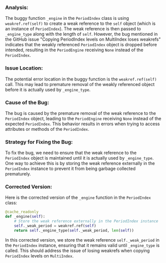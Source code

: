 ### Analysis:
The buggy function `_engine` in the `PeriodIndex` class is using `weakref.ref(self)` to create a weak reference to the `self` object (which is an instance of `PeriodIndex`). The weak reference is then passed to `_engine_type` along with the length of `self`. However, the bug mentioned in the GitHub issue "Copying PeriodIndex levels on MultiIndex loses weakrefs" indicates that the weakly referenced `PeriodIndex` object is dropped before intended, resulting in the `PeriodEngine` receiving `None` instead of the `PeriodIndex`.

### Issue Location:
The potential error location in the buggy function is the `weakref.ref(self)` call. This may lead to premature removal of the weakly referenced object before it is actually used by `_engine_type`.

### Cause of the Bug:
The bug is caused by the premature removal of the weak reference to the `PeriodIndex` object, leading to the `PeriodEngine` receiving `None` instead of the expected `PeriodIndex`. This behavior results in errors when trying to access attributes or methods of the `PeriodIndex`.

### Strategy for Fixing the Bug:
To fix the bug, we need to ensure that the weak reference to the `PeriodIndex` object is maintained until it is actually used by `_engine_type`. One way to achieve this is by storing the weak reference externally in the `PeriodIndex` instance to prevent it from being garbage collected prematurely.

### Corrected Version:
Here is the corrected version of the `_engine` function in the `PeriodIndex` class:

```python
@cache_readonly
def _engine(self):
    # Store the weak reference externally in the PeriodIndex instance
    self._weak_period = weakref.ref(self)
    return self._engine_type(self._weak_period, len(self))
```

In this corrected version, we store the weak reference `self._weak_period` in the `PeriodIndex` instance, ensuring that it remains valid until `_engine_type` is called. This should address the issue of losing weakrefs when copying `PeriodIndex` levels on `MultiIndex`.